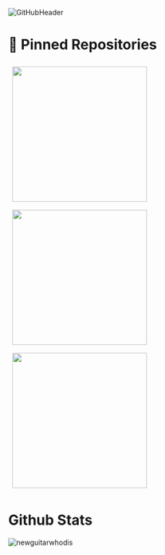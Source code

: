 ![GitHubHeader](https://user-images.githubusercontent.com/71737224/142645963-325a1a45-4dc5-4605-9b46-3a6b154434e8.png)

<h1>📌 Pinned Repositories</h1>

<a href="https://github.com/NewGuitarWhoDis/conor-westley.co.uk">
  <img align="center" style="margin:0.5rem; width: 270px;" src="https://github-readme-stats.vercel.app/api/pin/?username=newguitarwhodis&repo=conor-westley.co.uk&title_color=ffffff&text_color=c9cacc&icon_color=4AB197&bg_color=1A2B34" />
</a>
<a href="https://github.com/NewGuitarWhoDis/Enchanted-Client">
  <img align="center" style="margin:0.5rem; width: 270px;" src="https://github-readme-stats.vercel.app/api/pin/?username=newguitarwhodis&repo=Enchanted-Client&title_color=ffffff&text_color=c9cacc&icon_color=4AB197&bg_color=1A2B34" />
</a>
<a href="https://github.com/FlyeCorp/Flyechat-Releases">
  <img align="center" style="margin:0.5rem; width: 270px;" src="https://github-readme-stats.vercel.app/api/pin/?username=FlyeCorp&repo=Flyechat-Releases&title_color=ffffff&text_color=c9cacc&icon_color=4AB197&bg_color=1A2B34" />
</a>

<h1>Github Stats</h1>

<p align='center'>
  <img align="left" src="https://github-readme-stats.vercel.app/api/top-langs?username=newguitarwhodis&show_icons=true&title_color=fff&icon_color=79ff97&text_color=efefef&bg_color=1a2b34" alt="newguitarwhodis" />
</p>
